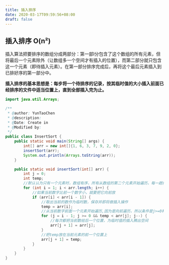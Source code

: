 ```yaml
---
title: 插入排序
date: 2020-03-17T09:59:56+08:00
draft: false
---
```


## 插入排序  O(n²)

插入算法把要排序的数组分成两部分：第一部I分包含了这个数组的所有元素，但将最后一个元素除外（让数组多一个空间才有插入的位置），而第二部分就只包含这一个元素（即待插入元素）。在第一部分排序完成后，再将这个最后元素插入到已排好序的第一部分中。

**插入排序的基本思想是：每步将一个待排序的记录，按其临时值的大小插入前面已经排序的文件中适当位置上，直到全部插入完为止。** 

```java
import java.util.Arrays;

/**
 * @author: YunTaoChen
 * @description:
 * @Date: Create in
 * @Modified by:
 */
public class InsertSort {
    public static void main(String[] args) {
        int[] arr = new int[]{1, 6, 3, 7, 9, 2, 0};
        insertSort(arr);
        System.out.println(Arrays.toString(arr));
    }

    public static void insertSort(int[] arr) {
        int j = 0;
        int temp;
        //默认认为只有一个元素时，数组有序，所有从数组的第二个元素开始遍历，每一趟排序就会有一个元素有序
        for (int i = 1; i < arr.length; i++) {
            //如果当前数字比前一个数字小，就要把它向前放
            if (arr[i] < arr[i - 1]) {
                //取出当前的数作为临时数，保存并即将做插入操作
                temp = arr[i];
                //从当前数字前面一个元素开始遍历,因为是向前遍历，所以条件是j>=0和临时数字小于前面的数字才做操作，否则目前就是顺序排列
                for (j = i - 1; j >= 0 && temp < arr[j]; j--) {
                    //每次都把当前数给后一个位置，为临时值的插入腾出空间
                    arr[j + 1] = arr[j];
                }
                //把temp放在当前元素的前一个位置上
                arr[j + 1] = temp;
            }
        }
    }
}
```

